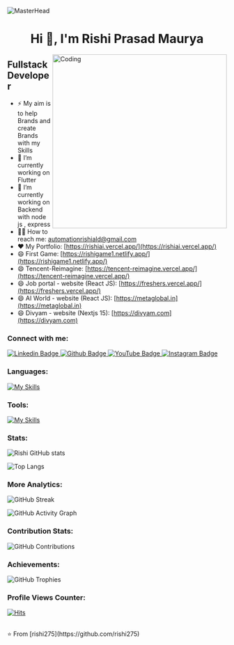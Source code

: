![MasterHead](https://firebasestorage.googleapis.com/v0/b/flexi-coding.appspot.com/o/dempgi7-520f8d5f-63d4-4453-8822-dbc149ae27f8.gif?alt=media&token=91c0c7b2-93c3-4029-b011-1a8703c5730d)
<h1 align="center">Hi 👋, I'm Rishi Prasad Maurya</h1>
<img align="right" alt="Coding" width="400" src="https://cdn.dribbble.com/users/1162077/screenshots/3848914/programmer.gif">
<h2 align="left">Fullstack Developer</h2>

- ⚡ My aim is to help Brands and create Brands with my Skills  
- 🔭 I’m currently working on Flutter  
- 🌱 I’m currently working on Backend with node js , express
- 👨‍💻 How to reach me: automationrishiald@gmail.com  
- ❤️ My Portfolio: [https://rishiai.vercel.app/](https://rishiai.vercel.app/)  
- 😄 First Game: [https://rishigame1.netlify.app/](https://rishigame1.netlify.app/)  
- 😄 Tencent-Reimagine: [https://tencent-reimagine.vercel.app/](https://tencent-reimagine.vercel.app/)  
- 😄 Job portal - website (React JS): [https://freshers.vercel.app/](https://freshers.vercel.app/)  
- 😄 AI World - website (React JS): [https://metaglobal.in](https://metaglobal.in)  
- 😄 Divyam - website (Nextjs 15): [https://divyam.com](https://divyam.com)  

### Connect with me:
<div id="badges">
    <a href="https://www.linkedin.com/in/rishi-prasad-maurya-706802250/">
        <img src="https://img.shields.io/badge/Linkedin-cyan?style=for-the-badge&logo=Linkedin&logoColor=white" alt="Linkedin Badge"/>
    </a>
    <a href="https://github.com/Rishi275">
        <img src="https://img.shields.io/badge/Github-white?style=for-the-badge&logo=Github&logoColor=black" alt="Github Badge"/>
    </a>
    <a href="https://www.youtube.com/channel/UC2QyEs_S-nuUKzJgh0alx7Q">
        <img src="https://img.shields.io/badge/YouTube-red?style=for-the-badge&logo=youtube&logoColor=white" alt="YouTube Badge"/>
    </a>
    <a href="https://www.instagram.com/t_a_r_rishi/?igshid=YmMyMTA2M2Y%3D">
        <img src="https://img.shields.io/badge/Instagram-purple?style=for-the-badge&logo=instagram&logoColor=white" alt="Instagram Badge"/>
    </a>
</div>

### Languages:
[![My Skills](https://skillicons.dev/icons?i=html,css,js,react,nextjs,tailwind,nodejs,express,mogodb,flutter,dart,firebase)](https://skillicons.dev)

### Tools:
[![My Skills](https://skillicons.dev/icons?i=github,git,figma,vscode,androidstudio)](https://skillicons.dev)

### Stats:
![Rishi GitHub stats](https://github-readme-stats.vercel.app/api?username=rishi275&show_icons=true&theme=dark)

![Top Langs](https://github-readme-stats.vercel.app/api/top-langs/?username=rishi275&theme=dark)

### More Analytics:
![GitHub Streak](https://github-readme-streak-stats.herokuapp.com/?user=rishi275&theme=dark)

![GitHub Activity Graph](https://github-readme-activity-graph.vercel.app/graph?username=rishi275&theme=react-dark)

### Contribution Stats:
![GitHub Contributions](https://github-contributor-stats.vercel.app/api?username=rishi275&theme=dark)

### Achievements:
![GitHub Trophies](https://github-profile-trophy.vercel.app/?username=rishi275&theme=darkhub&margin-w=15&no-bg=true&no-frame=true)

### Profile Views Counter:
[![Hits](https://hits.seeyoufarm.com/api/count/incr/badge.svg?url=https://github.com/Rishi275&title=Profile%20Views)](https://hits.seeyoufarm.com)

<br>
⭐ From [rishi275](https://github.com/rishi275)
